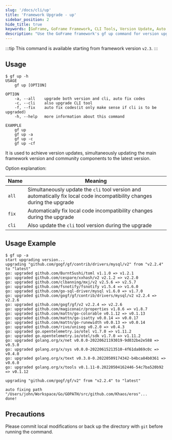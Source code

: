 ```yaml
---
slug: '/docs/cli/up'
title: 'Framework Upgrade - up'
sidebar_position: 2
hide_title: true
keywords: [GoFrame, GoFrame Framework, CLI Tools, Version Update, Auto Fix, Incompatible Changes, Main Framework, Community Components, Command Line Options, Code Upgrade]
description: "Use the GoFrame framework's gf up command for version upgrades. The gf up command can update both the main framework and the CLI tool versions and automatically fix incompatible code changes during the upgrade process. This article provides detailed usage, command options, and examples to help users complete the upgrade process safely and efficiently."
---
```

:::tip
This command is available starting from framework version `v2.3`.
:::
## Usage

```text
$ gf up -h
USAGE
    gf up [OPTION]

OPTION
    -a, --all    upgrade both version and cli, auto fix codes
    -c, --cli    also upgrade CLI tool
    -f, --fix    auto fix codes(it only make sense if cli is to be upgraded)
    -h, --help   more information about this command

EXAMPLE
    gf up
    gf up -a
    gf up -c
    gf up -cf
```

It is used to achieve version updates, simultaneously updating the main framework version and community components to the latest version.

Option explanation:

| Name | Meaning |
| --- | --- |
| `all` | Simultaneously update the `cli` tool version and automatically fix local code incompatibility changes during the upgrade |
| `fix` | Automatically fix local code incompatibility changes during the upgrade |
| `cli` | Also update the `cli` tool version during the upgrade |

## Usage Example

```text
$ gf up -a
start upgrading version...
upgrading "github.com/gogf/gf/contrib/drivers/mysql/v2" from "v2.2.4" to "latest"
go: upgraded github.com/BurntSushi/toml v1.1.0 => v1.2.1
go: upgraded github.com/cespare/xxhash/v2 v2.1.2 => v2.2.0
go: upgraded github.com/clbanning/mxj/v2 v2.5.6 => v2.5.7
go: upgraded github.com/fsnotify/fsnotify v1.5.4 => v1.6.0
go: upgraded github.com/go-sql-driver/mysql v1.6.0 => v1.7.0
go: upgraded github.com/gogf/gf/contrib/drivers/mysql/v2 v2.2.4 => v2.2.6
go: upgraded github.com/gogf/gf/v2 v2.2.4 => v2.2.6
go: upgraded github.com/magiconair/properties v1.8.6 => v1.8.7
go: upgraded github.com/mattn/go-colorable v0.1.12 => v0.1.13
go: upgraded github.com/mattn/go-isatty v0.0.14 => v0.0.17
go: upgraded github.com/mattn/go-runewidth v0.0.13 => v0.0.14
go: upgraded github.com/rivo/uniseg v0.2.0 => v0.4.3
go: upgraded go.opentelemetry.io/otel v1.7.0 => v1.11.2
go: upgraded go.opentelemetry.io/otel/sdk v1.7.0 => v1.11.2
go: upgraded golang.org/x/net v0.0.0-20220621193019-9d032be2e588 => v0.5.0
go: upgraded golang.org/x/sys v0.0.0-20220615213510-4f61da869c0c => v0.4.0
go: upgraded golang.org/x/text v0.3.8-0.20220509174342-b4bca84b0361 => v0.6.0
go: upgraded golang.org/x/tools v0.1.11-0.20220504162446-54c7ba520b92 => v0.1.12

upgrading "github.com/gogf/gf/v2" from "v2.2.4" to "latest"

auto fixing path "/Users/john/Workspace/Go/GOPATH/src/github.com/Khaos/eros"...
done!
```

## Precautions

Please commit local modifications or back up the directory with `git` before running the command.